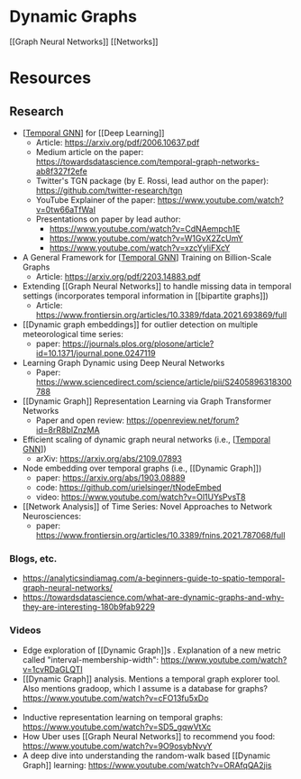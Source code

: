 # Dynamic Graphs
[[Graph Neural Networks]]
[[Networks]]

# Resources
## Research
* [[Temporal GNN]] for [[Deep Learning]]
	* Article: https://arxiv.org/pdf/2006.10637.pdf
	* Medium article on the paper: https://towardsdatascience.com/temporal-graph-networks-ab8f327f2efe
	* Twitter's TGN package (by E. Rossi, lead author on the paper): https://github.com/twitter-research/tgn
	* YouTube Explainer of the paper: https://www.youtube.com/watch?v=0tw66aTfWaI
	* Presentations on paper by lead author: 
		* https://www.youtube.com/watch?v=CdNAempch1E
		* https://www.youtube.com/watch?v=W1GvX2ZcUmY
		* https://www.youtube.com/watch?v=xzcYyIiFXcY
* A General Framework for [[Temporal GNN]] Training on Billion-Scale Graphs
	* Article: https://arxiv.org/pdf/2203.14883.pdf
* Extending [[Graph Neural Networks]] to handle missing data in temporal settings (incorporates temporal information in [[bipartite graphs]])
	* Article: https://www.frontiersin.org/articles/10.3389/fdata.2021.693869/full
* [[Dynamic graph embeddings]] for outlier detection on multiple meteorological time series: 
	* paper: https://journals.plos.org/plosone/article?id=10.1371/journal.pone.0247119
* Learning Graph Dynamic using Deep Neural Networks
	* Paper: https://www.sciencedirect.com/science/article/pii/S2405896318300788
* [[Dynamic Graph]] Representation Learning via Graph Transformer Networks
	* Paper and open review: https://openreview.net/forum?id=8rR8bIZnzMA
* Efficient scaling of dynamic graph neural networks (i.e., [[Temporal GNN]])
	* arXiv: https://arxiv.org/abs/2109.07893
* Node embedding over temporal graphs (i.e., [[Dynamic Graph]])
	* paper: https://arxiv.org/abs/1903.08889
	* code: https://github.com/urielsinger/tNodeEmbed
	* video: https://www.youtube.com/watch?v=Ol1UYsPvsT8
* [[Network Analysis]] of Time Series: Novel Approaches to Network Neurosciences: 
	* paper: https://www.frontiersin.org/articles/10.3389/fnins.2021.787068/full

### Blogs, etc.
* https://analyticsindiamag.com/a-beginners-guide-to-spatio-temporal-graph-neural-networks/
* https://towardsdatascience.com/what-are-dynamic-graphs-and-why-they-are-interesting-180b9fab9229

### Videos
* Edge exploration of [[Dynamic Graph]]s . Explanation of a new metric called "interval-membership-width": https://www.youtube.com/watch?v=1cvRDaGLQTI
* [[Dynamic Graph]] analysis. Mentions a temporal graph explorer tool. Also mentions gradoop, which I assume is a database for graphs? https://www.youtube.com/watch?v=cFO13fu5xDo
* [Temporal GNN]: https://www.youtube.com/watch?v=01EP23yHSwU
* Inductive representation learning on temporal graphs: https://www.youtube.com/watch?v=SD5_gqwVtXc
* How Uber uses [[Graph Neural Networks]] to recommend you food: https://www.youtube.com/watch?v=9O9osybNvyY
* A deep dive into understanding the random-walk based [[Dynamic Graph]] learning: https://www.youtube.com/watch?v=ORAfqQA2jis